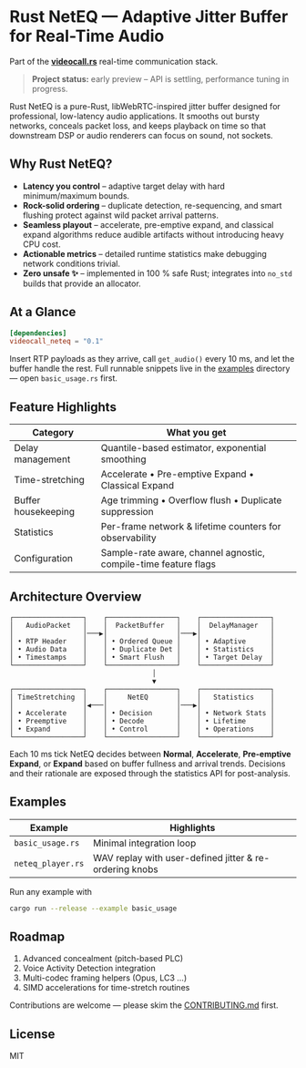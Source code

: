# Rust NetEQ — Adaptive Jitter Buffer for Real-Time Audio

Part of the **[videocall.rs](https://github.com/security-union/videocall-rs)** real-time communication stack.

> **Project status:** early preview – API is settling, performance tuning in progress.

Rust NetEQ is a pure-Rust, libWebRTC-inspired jitter buffer designed for professional, low-latency audio applications. It smooths out bursty networks, conceals packet loss, and keeps playback on time so that downstream DSP or audio renderers can focus on sound, not sockets.

## Why Rust NetEQ?

* **Latency you control** – adaptive target delay with hard minimum/maximum bounds.
* **Rock-solid ordering** – duplicate detection, re-sequencing, and smart flushing protect against wild packet arrival patterns.
* **Seamless playout** – accelerate, pre-emptive expand, and classical expand algorithms reduce audible artifacts without introducing heavy CPU cost.
* **Actionable metrics** – detailed runtime statistics make debugging network conditions trivial.
* **Zero unsafe ✨** – implemented in 100 % safe Rust; integrates into `no_std` builds that provide an allocator.

## At a Glance

```toml
[dependencies]
videocall_neteq = "0.1"
```

Insert RTP payloads as they arrive, call `get_audio()` every 10 ms, and let the buffer handle the rest.  Full runnable snippets live in the [examples](examples) directory — open `basic_usage.rs` first.

## Feature Highlights

| Category             | What you get                                                    |
|----------------------|-----------------------------------------------------------------|
| Delay management     | Quantile-based estimator, exponential smoothing                 |
| Time-stretching      | Accelerate • Pre-emptive Expand • Classical Expand              |
| Buffer housekeeping  | Age trimming • Overflow flush • Duplicate suppression           |
| Statistics           | Per-frame network & lifetime counters for observability         |
| Configuration        | Sample-rate aware, channel agnostic, compile-time feature flags |


## Architecture Overview

```
┌─────────────────┐    ┌─────────────────┐    ┌─────────────────┐
│   AudioPacket   │    │  PacketBuffer   │    │  DelayManager   │
│                 │───▶│                 │───▶│                 │
│ • RTP Header    │    │ • Ordered Queue │    │ • Adaptive      │
│ • Audio Data    │    │ • Duplicate Det │    │ • Statistics    │
│ • Timestamps    │    │ • Smart Flush   │    │ • Target Delay  │
└─────────────────┘    └─────────────────┘    └─────────────────┘
                                   │
                                   ▼
┌─────────────────┐    ┌─────────────────┐    ┌─────────────────┐
│ TimeStretching  │    │     NetEQ       │    │   Statistics    │
│                 │◀───│                 │───▶│                 │
│ • Accelerate    │    │ • Decision      │    │ • Network Stats │
│ • Preemptive    │    │ • Decode        │    │ • Lifetime      │
│ • Expand        │    │ • Control       │    │ • Operations    │
└─────────────────┘    └─────────────────┘    └─────────────────┘
```

Each 10 ms tick NetEQ decides between **Normal**, **Accelerate**, **Pre-emptive Expand**, or **Expand** based on buffer fullness and arrival trends.  Decisions and their rationale are exposed through the statistics API for post-analysis.

## Examples

| Example              | Highlights                                              |
|----------------------|---------------------------------------------------------|
| `basic_usage.rs`     | Minimal integration loop                                |
| `neteq_player.rs`    | WAV replay with user-defined jitter & re-ordering knobs |

Run any example with

```bash
cargo run --release --example basic_usage
```

## Roadmap

1. Advanced concealment (pitch-based PLC)
2. Voice Activity Detection integration
3. Multi-codec framing helpers (Opus, LC3 …)
4. SIMD accelerations for time-stretch routines

Contributions are welcome — please skim the [CONTRIBUTING.md](CONTRIBUTING.md) first.

## License

MIT